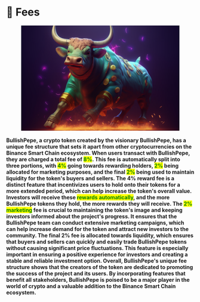 # 💼 Fees

<figure><img src=".gitbook/assets/down2rock_Happy_chinese_Purple_OX_with_an_ornate_gold_hat_in_re_40eb906c-8b39-4cff-af2a-bb6fb8e13dc3.png" alt="" width="563"><figcaption></figcaption></figure>

**BullishPepe, a crypto token created by the visionary BullishPepe, has a unique fee structure that sets it apart from other cryptocurrencies on the Binance Smart Chain ecosystem. When users transact with BullishPepe, they are charged a total fee of **<mark style="color:green;">**8%**</mark>**. This fee is automatically split into three portions, with **<mark style="color:green;">**4%**</mark>** going towards rewarding holders, **<mark style="color:green;">**2%**</mark>** being allocated for marketing purposes, and the final **<mark style="color:green;">**2%**</mark>** being used to maintain liquidity for the token's buyers and sellers. The 4% reward fee is a distinct feature that incentivizes users to hold onto their tokens for a more extended period, which can help increase the token's overall value. Investors will receive these **<mark style="color:green;">**rewards automatically**</mark>**, and the more BullishPepe tokens they hold, the more rewards they will receive. The **<mark style="color:green;">**2% marketing**</mark>** fee is crucial to maintaining the token's image and keeping investors informed about the project's progress. It ensures that the BullishPepe team can conduct extensive marketing campaigns, which can help increase demand for the token and attract new investors to the community. The final 2% fee is allocated towards liquidity, which ensures that buyers and sellers can quickly and easily trade BullishPepe tokens without causing significant price fluctuations. This feature is especially important in ensuring a positive experience for investors and creating a stable and reliable investment option. Overall, BullishPepe's unique fee structure shows that the creators of the token are dedicated to promoting the success of the project and its users. By incorporating features that benefit all stakeholders, BullishPepe is poised to be a major player in the world of crypto and a valuable addition to the Binance Smart Chain ecosystem.**
